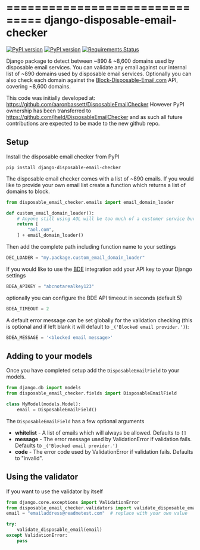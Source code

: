 ===============================
django-disposable-email-checker
===============================

[![PyPI version](https://badge.fury.io/py/django-disposable-email-checker.png)](https://pypi.python.org/pypi/django-disposable-email-checker/)
[![PyPI version](https://travis-ci.org/jheld/DisposableEmailChecker.png?branch=master)](https://travis-ci.org/jheld/DisposableEmailChecker)
[![Requirements Status](https://requires.io/github/jheld/DisposableEmailChecker/requirements.svg?branch=master)](https://requires.io/github/jheld/DisposableEmailChecker/requirements/?branch=master)

Django package to detect between ~890 & ~8,600 domains used by disposable email services.
You can validate any email against our internal list of ~890 domains used by
disposable email services. Optionally you can also check each domain against
the [Block-Disposable-Email.com](http://block-disposable-email.com) API,
covering ~8,600 domains.

This code was initially developed at: https://github.com/aaronbassett/DisposableEmailChecker
However PyPI ownership has been transferred to https://github.com/jheld/DisposableEmailChecker and as such
all future contributions are expected to be made to the new github repo.

Setup
-----

Install the disposable email checker from PyPI

    pip install django-disposable-email-checker

The disposable email checker comes with a list of ~890 emails. If you would like
to provide your own email list create a function which returns a list of domains
to block.

```python
from disposable_email_checker.emails import email_domain_loader

def custom_email_domain_loader():
    # Anyone still using AOL will be too much of a customer service burden
    return [
        "aol.com",
    ] + email_domain_loader()
```

Then add the complete path including function name to your settings

```python
DEC_LOADER = "my.package.custom_email_domain_loader"
```

If you would like to use the [BDE](http://block-disposable-email.com)
integration add your API key to your Django settings

```python
BDEA_APIKEY = "abcnotarealkey123"
```

optionally you can configure the BDE API timeout in seconds (default 5)

```python
BDEA_TIMEOUT = 2
```

A default error message can be set globally for the validation checking (this is optional and if 
left blank it will default to `_('Blocked email provider.')`):

```python
BDEA_MESSAGE = '<blocked email message>'
```

Adding to your models
---------------------

Once you have completed setup add the `DisposableEmailField` to your models.

```python
from django.db import models
from disposable_email_checker.fields import DisposableEmailField

class MyModel(models.Model):
    email = DisposableEmailField()
```

The `DisposableEmailField` has a few optional arguments

* **whitelist** - A list of emails which will always be allowed. Defaults
to `[]`
* **message** - The error message used by ValidationError if validation
fails. Defaults to `_('Blocked email provider.')`
* **code** - The error code used by ValidationError if validation fails.
Defaults to "invalid".

Using the validator
-------------------

If you want to use the validator by itself

```python
from django.core.exceptions import ValidationError
from disposable_email_checker.validators import validate_disposable_email
email = "emailaddress@readmetest.com"  # replace with your own value

try:
    validate_disposable_email(email)
except ValidationError:
    pass
```
